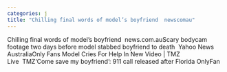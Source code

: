 ```yaml
---
categories: j
title: "Chilling final words of model’s boyfriend  newscomau"
---
```

Chilling final words of model’s boyfriend&nbsp;&nbsp;news.com.auScary bodycam footage two days before model stabbed boyfriend to death&nbsp;&nbsp;Yahoo News AustraliaOnly Fans Model Cries For Help In New Video | TMZ Live&nbsp;&nbsp;TMZ‘Come save my boyfriend’: 911 call released after Florida OnlyFan